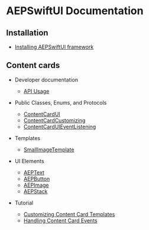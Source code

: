 # AEPSwiftUI Documentation

## Installation

* [Installing AEPSwiftUI framework](./getting-started.md)

## Content cards

* Developer documentation 
    * [API Usage](./api-usage.md)

* Public Classes, Enums, and Protocols
    * [ContentCardUI](ContentCard/PublicClasses/ContentCardUI.md)
    * [ContentCardCustomizing](ContentCard/PublicClasses/ContentCardCustomizing.md)
    * [ContentCardUIEventListening](ContentCard/PublicClasses/ContentCardUIEventListening.md)

* Templates
    * [SmallImageTemplate](ContentCard/PublicClasses/SmallImageTemplate.md)

* UI Elements
    * [AEPText](ContentCard/PublicClasses/UIElements/AEPText.md)
    * [AEPButton](ContentCard/PublicClasses/UIElements/AEPButton.md)
    * [AEPImage](ContentCard/PublicClasses/UIElements/AEPImage.md)
    * [AEPStack](ContentCard/PublicClasses/UIElements/AEPStack.md)

* Tutorial
    * [Customizing Content Card Templates](ContentCard/Tutorial/CustomizingContentCardTemplates.md)
    * [Handling Content Card Events](ContentCard/Tutorial/HandlingContentCardEvents.md)
